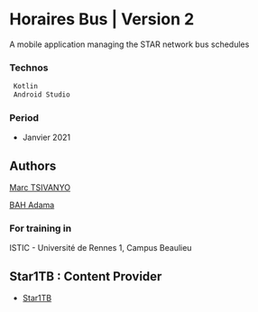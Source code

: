 # Horaires Bus   | Version 2

A mobile application managing the STAR network bus schedules

### Technos

 ```bash
  Kotlin
  Android Studio
 ```
### Period
 - Janvier 2021

## Authors
[Marc TSIVANYO](https://marctsivanyo.github.io/)

[BAH Adama](https://github.com/adbah/)

### For training in
ISTIC - Université de Rennes 1, Campus Beaulieu

## Star1TB : Content Provider
- [Star1TB](https://github.com/MarcTSIVANYO/HorairesBusTB/tree/Star1TB)
